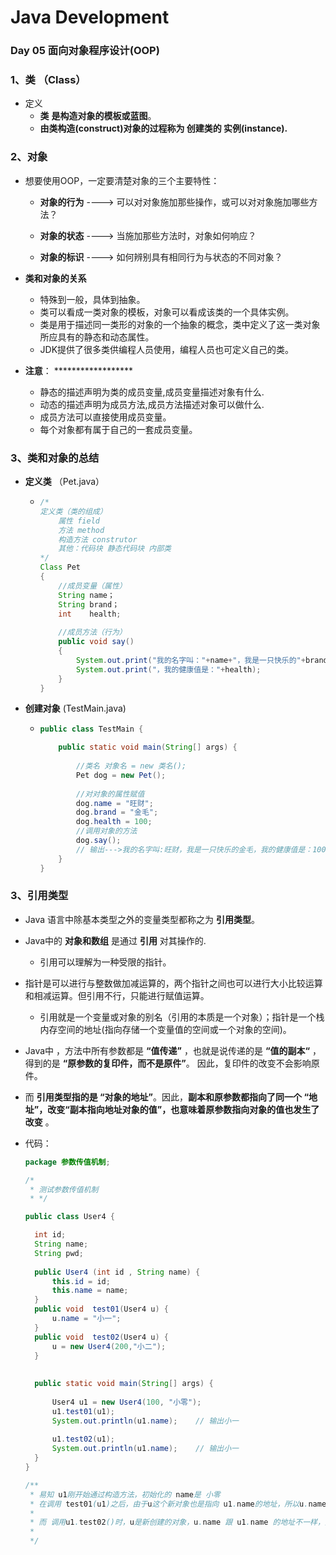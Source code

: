 # Java Development



### Day 05 面向对象程序设计(OOP)



### 1、类 （Class）



- 定义
  - **类** **是构造对象的模板或蓝图**。
  - **由类构造(construct)对象的过程称为 创建类的 实例(instance).**



### 2、对象



- 想要使用OOP，一定要清楚对象的三个主要特性：

  - **对象的行为**  ----> 可以对对象施加那些操作，或可以对对象施加哪些方法？

  - **对象的状态**  ----> 当施加那些方法时，对象如何响应？

  - **对象的标识**  ----> 如何辨别具有相同行为与状态的不同对象？

    

- **类和对象的关系**

  - 特殊到一般，具体到抽象。
  - 类可以看成一类对象的模板，对象可以看成该类的一个具体实例。
  - 类是用于描述同一类形的对象的一个抽象的概念，类中定义了这一类对象所应具有的静态和动态属性。
  - JDK提供了很多类供编程人员使用，编程人员也可定义自己的类。



- **注意**：  ******************
  - 静态的描述声明为类的成员变量,成员变量描述对象有什么.
  - 动态的描述声明为成员方法,成员方法描述对象可以做什么.
  - 成员方法可以直接使用成员变量。
  - 每个对象都有属于自己的一套成员变量。

### 3、类和对象的总结

- **定义类**  （Pet.java）

  - ```java
    /*
    定义类（类的组成）
    	属性 field
    	方法 method
    	构造方法 construtor
    	其他：代码块 静态代码块 内部类
    */
    Class Pet
    {
    	//成员变量（属性）
    	String name；
    	String brand；
    	int	   health;
    	
    	//成员方法（行为）
    	public void say()
    	{
    		System.out.print("我的名字叫："+name+"，我是一只快乐的"+brand);
    		System.out.print("，我的健康值是："+health);
    	}
    }
    ```

- **创建对象**   (TestMain.java)

  - ```java
    public class TestMain {
    
    	public static void main(String[] args) {
            
            //类名 对象名 = new 类名();
            Pet dog = new Pet();
            
            //对对象的属性赋值
            dog.name = "旺财";
            dog.brand = "金毛";
            dog.health = 100;
            //调用对象的方法
            dog.say();
            // 输出--->我的名字叫:旺财，我是一只快乐的金毛，我的健康值是：100
        }
    }
    ```

    

### 3、引用类型

- Java 语言中除基本类型之外的变量类型都称之为 **引用类型**。

- Java中的 **对象和数组** 是通过 **引用** 对其操作的.

  - 引用可以理解为一种受限的指针。
- 指针是可以进行与整数做加减运算的，两个指针之间也可以进行大小比较运算和相减运算。但引用不行，只能进行赋值运算。
  - 引用就是一个变量或对象的别名（引用的本质是一个对象）；指针是一个栈内存空间的地址(指向存储一个变量值的空间或一个对象的空间)。

- Java中 ，方法中所有参数都是 **“值传递”** ，也就是说传递的是 **“值的副本“** ，得到的是 **“原参数的复印件，而不是原件”**。 因此，复印件的改变不会影响原件。

- 而 **引用类型指的是 “对象的地址”**。因此，**副本和原参数都指向了同一个 “地址”，改变“副本指向地址对象的值”，也意味着原参数指向对象的值也发生了改变** 。

- 代码：

  ```java
  package 参数传值机制;
  
  /*
   * 测试参数传值机制
   * */
  
  public class User4 {
  
  	int id;
  	String name;
  	String pwd;
  	
  	public User4 (int id , String name) {
  		this.id = id;
  		this.name = name;
  	}
  	public void  test01(User4 u) {
  		u.name = "小一";
  	}
  	public void  test02(User4 u) {
  		u = new User4(200,"小二");
  	}
      
      
  	public static void main(String[] args) {
  		
  		User4 u1 = new User4(100, "小零");
  		u1.test01(u1);
  		System.out.println(u1.name);    // 输出小一
  		
  		u1.test02(u1);
  		System.out.println(u1.name);    // 输出小一
  	}
  }
  
  /**
   * 易知 u1刚开始通过构造方法，初始化的 name是 小零
   * 在调用 test01(u1)之后，由于u这个新对象也是指向 u1.name的地址，所以u.name = "小一"，也    相当于 u1.name = "小一";
   * 
   * 而 调用u1.test02()时，u是新创建的对象，u.name 跟 u1.name 的地址不一样，指向的不是同一  	 个东西，所以u.name的改变不影响 u1.name
   * 
   */
  ```

  
